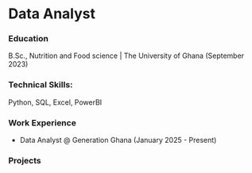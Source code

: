 # Data Analyst

### Education
B.Sc., Nutrition and Food science | The University of Ghana (September 2023)

### Technical Skills: 
Python, SQL, Excel, PowerBI

### Work Experience
- Data Analyst  @ Generation Ghana (January 2025 - Present)

### Projects


